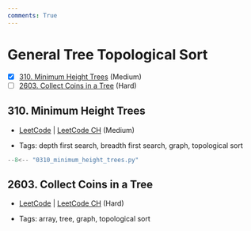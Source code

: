 ```yaml
---
comments: True
---
```


# General Tree Topological Sort

- [x] [310. Minimum Height Trees](https://leetcode.cn/problems/minimum-height-trees/) (Medium)
- [ ] [2603. Collect Coins in a Tree](https://leetcode.cn/problems/collect-coins-in-a-tree/) (Hard)

## 310. Minimum Height Trees

-   [LeetCode](https://leetcode.com/problems/minimum-height-trees/) | [LeetCode CH](https://leetcode.cn/problems/minimum-height-trees/) (Medium)

-   Tags: depth first search, breadth first search, graph, topological sort

```python title="310. Minimum Height Trees - Python Solution"
--8<-- "0310_minimum_height_trees.py"
```

## 2603. Collect Coins in a Tree

-   [LeetCode](https://leetcode.com/problems/collect-coins-in-a-tree/) | [LeetCode CH](https://leetcode.cn/problems/collect-coins-in-a-tree/) (Hard)

-   Tags: array, tree, graph, topological sort
